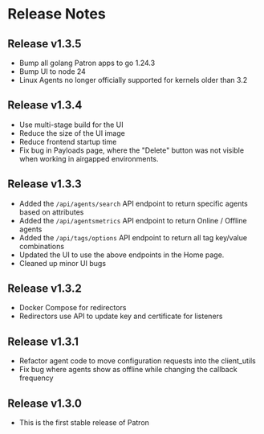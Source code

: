 # Release Notes

## Release v1.3.5
* Bump all golang Patron apps to go 1.24.3
* Bump UI to node 24
* Linux Agents no longer officially supported for kernels older than 3.2

## Release v1.3.4
* Use multi-stage build for the UI
* Reduce the size of the UI image
* Reduce frontend startup time
* Fix bug in Payloads page, where the "Delete" button was not visible when working in airgapped environments.

## Release v1.3.3
* Added the `/api/agents/search` API endpoint to return specific agents based on attributes
* Added the `/api/agentsmetrics` API endpoint to return Online / Offline agents
* Added the `/api/tags/options` API endpoint to return all tag key/value combinations
* Updated the UI to use the above endpoints in the Home page.
* Cleaned up minor UI bugs

## Release v1.3.2
* Docker Compose for redirectors
* Redirectors use API to update key and certificate for listeners

## Release v1.3.1
* Refactor agent code to move configuration requests into the client_utils
* Fix bug where agents show as offline while changing the callback frequency

## Release v1.3.0
* This is the first stable release of Patron